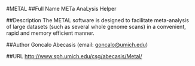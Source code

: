 #METAL
##Full Name
METa AnaLysis Helper

##Description
The METAL software is designed to facilitate meta-analysis of large datasets (such as several whole genome scans) in a convenient, rapid and memory efficient manner.

##Author
Goncalo Abecasis (email: goncalo@umich.edu)

##URL
http://www.sph.umich.edu/csg/abecasis/Metal/

